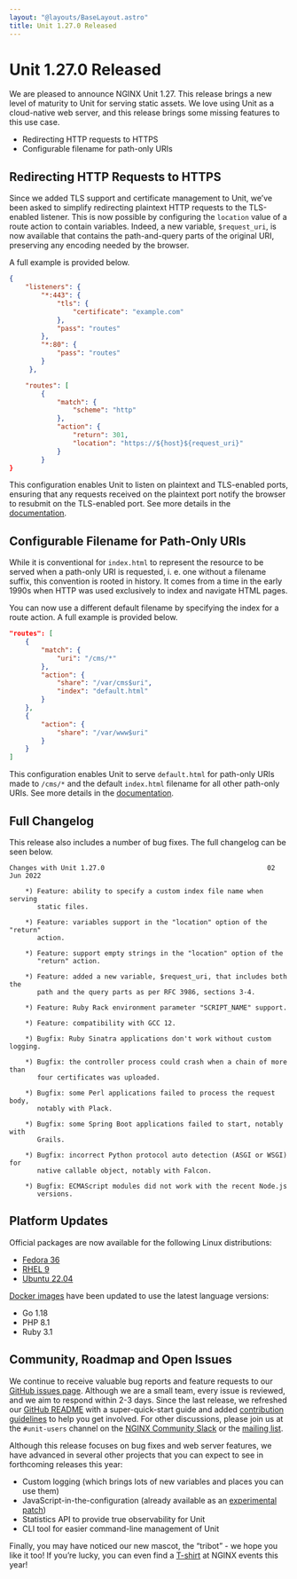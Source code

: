 ```yaml
---
layout: "@layouts/BaseLayout.astro"
title: Unit 1.27.0 Released
---
```

# Unit 1.27.0 Released

We are pleased to announce NGINX Unit 1.27. This release brings a new level of
maturity to Unit for serving static assets.  We love using Unit as a
cloud-native web server, and this release brings some missing features to this
use case.

- Redirecting HTTP requests to HTTPS
- Configurable filename for path-only URIs

## Redirecting HTTP Requests to HTTPS

Since we added TLS support and certificate management to Unit, we’ve been asked
to simplify redirecting plaintext HTTP requests to the TLS-enabled listener.
This is now possible by configuring the `location` value of a route
action to contain variables.  Indeed, a new variable, `$request_uri`, is
now available that contains the path-and-query parts of the original URI,
preserving any encoding needed by the browser.

A full example is provided below.

```json
{
    "listeners": {
        "*:443": {
            "tls": {
                "certificate": "example.com"
            },
            "pass": "routes"
        },
        "*:80": {
            "pass": "routes"
        }
     },

    "routes": [
        {
            "match": {
                "scheme": "http"
            },
            "action": {
                "return": 301,
                "location": "https://${host}${request_uri}"
            }
        }
}
```

This configuration enables Unit to listen on plaintext and TLS-enabled ports,
ensuring that any requests received on the plaintext port notify the browser to
resubmit on the TLS-enabled port.  See more details in the [documentation](../../configuration.md#configuration-variables).

## Configurable Filename for Path-Only URIs

While it is conventional for `index.html` to represent the resource to be
served when a path-only URI is requested, i. e. one without a filename suffix,
this convention is rooted in history.  It comes from a time in the early 1990s
when HTTP was used exclusively to index and navigate HTML pages.

You can now use a different default filename by specifying the index for a
route action. A full example is provided below.

```json
"routes": [
    {
        "match": {
            "uri": "/cms/*"
        },
        "action": {
            "share": "/var/cms$uri",
            "index": "default.html"
        }
    },
    {
        "action": {
            "share": "/var/www$uri"
        }
    }
]
```

This configuration enables Unit to serve `default.html` for path-only
URIs made to `/cms/*` and the default `index.html` filename for all
other path-only URIs.  See more details in the [documentation](../../configuration.md#configuration-static).

## Full Changelog

This release also includes a number of bug fixes.  The full changelog can be
seen below.

```none
Changes with Unit 1.27.0                                         02 Jun 2022

    *) Feature: ability to specify a custom index file name when serving
       static files.

    *) Feature: variables support in the "location" option of the "return"
       action.

    *) Feature: support empty strings in the "location" option of the
       "return" action.

    *) Feature: added a new variable, $request_uri, that includes both the
       path and the query parts as per RFC 3986, sections 3-4.

    *) Feature: Ruby Rack environment parameter "SCRIPT_NAME" support.

    *) Feature: compatibility with GCC 12.

    *) Bugfix: Ruby Sinatra applications don't work without custom logging.

    *) Bugfix: the controller process could crash when a chain of more than
       four certificates was uploaded.

    *) Bugfix: some Perl applications failed to process the request body,
       notably with Plack.

    *) Bugfix: some Spring Boot applications failed to start, notably with
       Grails.

    *) Bugfix: incorrect Python protocol auto detection (ASGI or WSGI) for
       native callable object, notably with Falcon.

    *) Bugfix: ECMAScript modules did not work with the recent Node.js
       versions.
```

## Platform Updates

Official packages are now available for the following Linux distributions:

- [Fedora 36](../../installation.md#installation-precomp-fedora)
- [RHEL 9](../../installation.md#installation-precomp-rhel)
- [Ubuntu 22.04](../../installation.md#installation-precomp-ubuntu)

[Docker images](../../installation.md#installation-docker) have been updated to use the latest
language versions:

- Go 1.18
- PHP 8.1
- Ruby 3.1

## Community, Roadmap and Open Issues

We continue to receive valuable bug reports and feature requests to our [GitHub
issues page](https://github.com/nginx/unit/issues).  Although we are a small
team, every issue is reviewed, and we aim to respond within 2-3 days. Since the
last release, we refreshed our [GitHub README](https://github.com/nginx/unit#readme) with a super-quick-start guide and
added [contribution guidelines](https://github.com/nginx/unit/blob/master/CONTRIBUTING.md) to help you get
involved. For other discussions, please join us at the `#unit-users`
channel on the [NGINX Community Slack](https://nginxcommunity.slack.com/join/shared_invite/zt-1aaa22w80-~_~wSMNyPxLPLp5xunOC7w)
or the [mailing list](https://mailman.nginx.org/mailman3/lists/unit.nginx.org/).

Although this release focuses on bug fixes and web server features, we have
advanced in several other projects that you can expect to see in forthcoming
releases this year:

- Custom logging (which brings lots of new variables and places you can use
  them)
- JavaScript-in-the-configuration (already available as an [experimental patch](https://github.com/nginx/unit/issues/652))
- Statistics API to provide true observability for Unit
- CLI tool for easier command-line management of Unit

Finally, you may have noticed our new mascot, the “tribot” - we hope you like
it too! If you’re lucky, you can even find a [T-shirt](https://swag-nginx.com/collections/tees/products/unit-tee-straight-fit)
at NGINX events this year!
